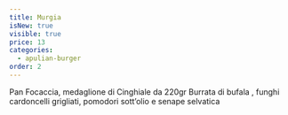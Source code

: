 ```yaml
---
title: Murgia
isNew: true
visible: true
price: 13
categories:
  - apulian-burger
order: 2
---
```

Pan Focaccia, medaglione di Cinghiale da 220gr Burrata di bufala , funghi cardoncelli grigliati, pomodori sott’olio e senape selvatica